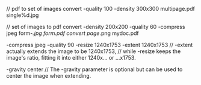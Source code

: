 // pdf to set of images
convert -quality 100 -density 300x300 multipage.pdf single%d.jpg


// set of images to pdf
convert -density 200x200 -quality 60 -compress jpeg form-*.jpg form.pdf
convert page*.png mydoc.pdf

-compress jpeg -quality 90
-resize 1240x1753
-extent 1240x1753
// -extent actually extends the image to be 1240x1753,
// while -resize keeps the image's ratio, fitting it into either 1240x... or ...x1753.

-gravity center
// The -gravity parameter is optional but can be used to center the image when extending.
